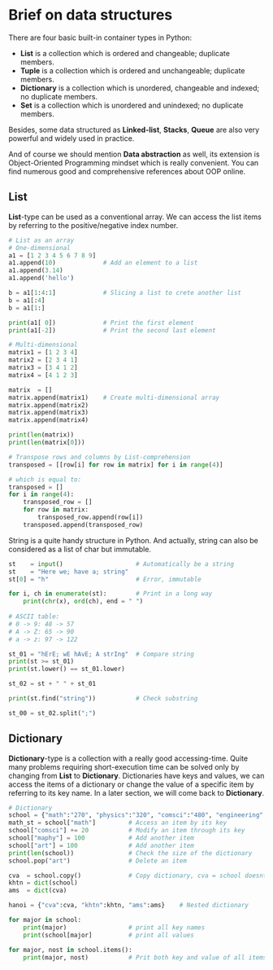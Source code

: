 # Brief on data structures

There are four basic built-in container types in Python:
 - **List** is a collection which is ordered and changeable; duplicate members.
 - **Tuple** is a collection which is ordered and unchangeable; duplicate members.
 - **Dictionary** is a collection which is unordered, changeable and indexed; no duplicate members.
 - **Set** is a collection which is unordered and unindexed; no duplicate members.

Besides, some data structured as **Linked-list**, **Stacks**, **Queue** are also very powerful and widely used in practice. 

And of course we should mention **Data abstraction** as well, its extension is Object-Oriented Programming mindset which is really convenient. You can find numerous good and comprehensive references about OOP online.

## List
**List**-type can be used as a conventional array. We can access the list items by referring to the positive/negative index number. 

```python
# List as an array
# One-dimensional
a1 = [1 2 3 4 5 6 7 8 9]
a1.append(10)             # Add an element to a list
a1.append(3.14)
a1.append('hello')

b = a1[1:4:1]             # Slicing a list to crete another list
b = a1[:4]
b = a1[1:]

print(a1[ 0])             # Print the first element
print(a1[-2])             # Print the second last element

# Multi-dimensional
matrix1 = [1 2 3 4]
matrix2 = [2 3 4 1] 
matrix3 = [3 4 1 2] 
matrix4 = [4 1 2 3]

matrix  = []
matrix.append(matrix1)    # Create multi-dimensional array
matrix.append(matrix2)
matrix.append(matrix3)
matrix.append(matrix4)  

print(len(matrix))    
print(len(matrix[0]))

# Transpose rows and columns by List-comprehension
transposed = [[row[i] for row in matrix] for i in range(4)]  

# which is equal to:
transposed = []
for i in range(4):
    transposed_row = []
    for row in matrix:
        transposed_row.append(row[i])
    transposed.append(transposed_row)
```

String is a quite handy structure in Python. And actually, string can also be considered as a list of char but immutable. 
```python
st    = input()                    # Automatically be a string
st    = "Here we; have a; string"     
st[0] = "h"                        # Error, immutable

for i, ch in enumerate(st):        # Print in a long way
    print(chr(x), ord(ch), end = " ")
	
# ASCII table:
# 0 -> 9: 48 -> 57
# A -> Z: 65 -> 90
# a -> z: 97 -> 122

st_01 = "hErE; wE hAvE; A strIng"  # Compare string
print(st >= st_01)
print(st.lower() == st_01.lower)

st_02 = st + " " + st_01

print(st.find("string"))           # Check substring

st_00 = st_02.split(";")
```

## Dictionary
**Dictionary**-type is a collection with a really good accessing-time. Quite many problems requiring short-execution time can be solved only by changing from **List** to **Dictionary**. Dictionaries have keys and values, we can access the items of a dictionary or change the value of a specific item by referring to its key name. In a later section, we will come back to **Dictionary**.

```python
# Dictionary
school = {"math":"270", "physics":"320", "comsci":"480", "engineering":"360"}
math_st = school["math"]         # Access an item by its key
school["comsci"] += 20           # Modify an item through its key
school["maphy"] = 100            # Add another item
school["art"] = 100              # Add another item
print(len(school))               # Check the size of the dictionary
school.pop("art")                # Delete an item

cva  = school.copy()             # Copy dictionary, cva = school doesnt work :)  
khtn = dict(school)
ams  = dict(cva)

hanoi = {"cva":cva, "khtn":khtn, "ams":ams}    # Nested dictionary

for major in school:
    print(major)                 # print all key names
    print(school[major]          # print all values

for major, nost in school.items():
    print(major, nost)           # Prit both key and value of all items
```
